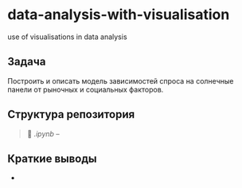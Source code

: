 # data-analysis-with-visualisation
use of visualisations in data analysis

## Задача
Построить и описать модель зависимостей спроса на солнечные 
панели от рыночных и социальных факторов.

## Структура репозитория

> 📑 *.ipynb* – 
 


## Краткие выводы
* 
